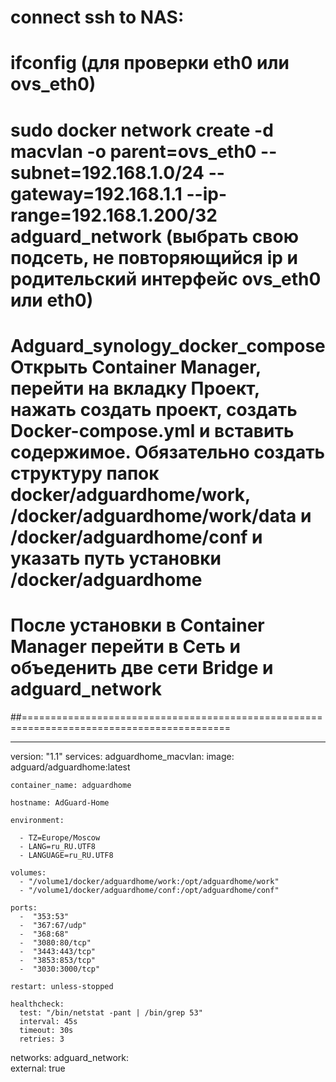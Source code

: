 # connect ssh to NAS:
# ifconfig (для проверки eth0 или ovs_eth0) 
# sudo docker network create -d macvlan -o parent=ovs_eth0 --subnet=192.168.1.0/24 --gateway=192.168.1.1 --ip-range=192.168.1.200/32 adguard_network (выбрать свою подсеть, не повторяющийся ip  и родительский интерфейс ovs_eth0 или eth0)
# Adguard_synology_docker_compose Открыть Container Manager, перейти на вкладку Проект, нажать создать проект, создать Docker-compose.yml и вставить содержимое. Обязательно создать структуру папок docker/adguardhome/work, /docker/adguardhome/work/data и /docker/adguardhome/conf и указать путь установки /docker/adguardhome
# После установки в Container Manager перейти в Сеть и объеденить две сети Bridge и adguard_network


##==========================================================================================

---
version: "1.1"
services:
  adguardhome_macvlan:
    image: adguard/adguardhome:latest   
                                        
    container_name: adguardhome
    
    hostname: AdGuard-Home      
    
    environment:
           
      - TZ=Europe/Moscow
      - LANG=ru_RU.UTF8
      - LANGUAGE=ru_RU.UTF8

    volumes:
      - "/volume1/docker/adguardhome/work:/opt/adguardhome/work"
      - "/volume1/docker/adguardhome/conf:/opt/adguardhome/conf"

    ports:
      -  "353:53"
      -  "367:67/udp"
      -  "368:68"
      -  "3080:80/tcp"
      -  "3443:443/tcp"
      -  "3853:853/tcp"
      -  "3030:3000/tcp"

    restart: unless-stopped

    healthcheck:
      test: "/bin/netstat -pant | /bin/grep 53"
      interval: 45s
      timeout: 30s
      retries: 3

networks:
  adguard_network:        
    external: true
